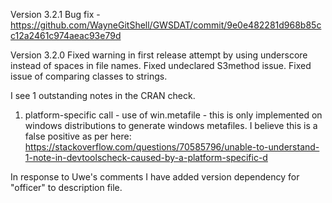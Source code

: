 Version 3.2.1
Bug fix - https://github.com/WayneGitShell/GWSDAT/commit/9e0e482281d968b85cc12a2461c974aeac93e79d

Version 3.2.0
Fixed warning in first release attempt by using underscore instead of spaces in file names. 
Fixed undeclared S3method issue. 
Fixed issue of comparing classes to strings. 

I see 1 outstanding notes in the CRAN check. 
1) platform-specific call - use of win.metafile - this is only implemented on windows distributions to generate windows metafiles. 
I believe this is a false positive as per here: https://stackoverflow.com/questions/70585796/unable-to-understand-1-note-in-devtoolscheck-caused-by-a-platform-specific-d

In response to Uwe's comments I have added version dependency for "officer" to description file. 


